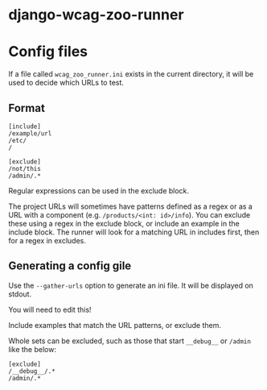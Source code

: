 # django-wcag-zoo-runner


# Config files

If a file called `wcag_zoo_runner.ini` exists in the current
directory, it will be used to decide which URLs to test.

## Format

    [include]
    /example/url
    /etc/
    /

    [exclude]
    /not/this
    /admin/.*


Regular expressions can be used in the exclude block.

The project URLs will sometimes have patterns defined as a regex or as
a URL with a component (e.g. `/products/<int: id>/info`). You can
exclude these using a regex in the exclude block, or include an
example in the include block. The runner will look for a matching URL
in includes first, then for a regex in excludes.

## Generating a config gile

Use the `--gather-urls` option to generate an ini file. It will be displayed on stdout.

You will need to edit this!

Include examples that match the URL patterns, or exclude them.

Whole sets can be excluded, such as those that start `__debug__` or `/admin` like the below:

    [exclude]
    /__debug__/.*
    /admin/.*
